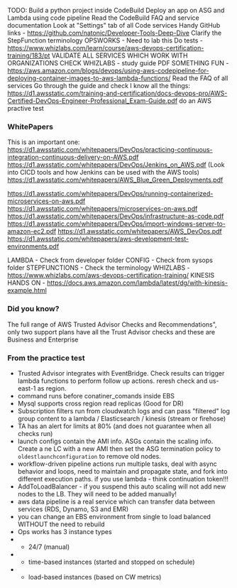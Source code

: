 TODO:
Build a python project inside CodeBuild
Deploy an app on ASG and Lambda using code pipeline
Read the CodeBuild FAQ and service documentation
Look at "Settings" tab of all Code services
Handy GitHub links - https://github.com/natonic/Developer-Tools-Deep-Dive
Clarify the StepFunction terminology
OPSWORKS - Need to lab this
Do tests - https://www.whizlabs.com/learn/course/aws-devops-certification-training/183/pt
VALIDATE ALL SERVICES WHICH WORK WITH ORGANIZATIONS
CHECK WHIZLABS -  study guide PDF
SOMETHING FUN - https://aws.amazon.com/blogs/devops/using-aws-codepipeline-for-deploying-container-images-to-aws-lambda-functions/
Read the FAQ of all services
Go through the guide and check I know all the things: https://d1.awsstatic.com/training-and-certification/docs-devops-pro/AWS-Certified-DevOps-Engineer-Professional_Exam-Guide.pdf
do an AWS practive test

### WhitePapers ###
This is an important one:
https://d1.awsstatic.com/whitepapers/DevOps/practicing-continuous-integration-continuous-delivery-on-AWS.pdf
https://d1.awsstatic.com/whitepapers/DevOps/Jenkins_on_AWS.pdf
(Look into CICD tools and how Jenkins can be used with the AWS tools)
https://d1.awsstatic.com/whitepapers/AWS_Blue_Green_Deployments.pdf

https://d1.awsstatic.com/whitepapers/DevOps/running-containerized-microservices-on-aws.pdf
https://d1.awsstatic.com/whitepapers/microservices-on-aws.pdf
https://d1.awsstatic.com/whitepapers/DevOps/infrastructure-as-code.pdf
https://d1.awsstatic.com/whitepapers/DevOps/import-windows-server-to-amazon-ec2.pdf
https://d1.awsstatic.com/whitepapers/AWS_DevOps.pdf
https://d1.awsstatic.com/whitepapers/aws-development-test-environments.pdf

LAMBDA - Check from developer folder
CONFIG - Check from sysops folder
STEPFUNCTIONS - Check the terminology
WHIZLABS - https://www.whizlabs.com/aws-devops-certification-training/
KINESIS HANDS ON - https://docs.aws.amazon.com/lambda/latest/dg/with-kinesis-example.html


### Did you know? ###
The full range of AWS Trusted Advisor Checks and Recommendations", only two support plans have all the Trust Advisor checks and these are Business and Enterprise

### From the practice test ###
- Trusted Advisor integrates with EventBridge. Check results can trigger lambda functions to perform follow up actions. reresh check and us-east-1 as region.
- command runs before conatiner_comands inside EBS
- Mysql supports cross region read replicas (Good for DR)
- Subscription filters run from cloudwatch logs and can pass "filtered" log group content to a lambda / Elasticsearch / kinesis (stream or firehose)
- TA has an alert for limits at 80% (and does not guarantee when all checks run)
- launch configs contain the AMI info. ASGs contain the scaling info. Create a ne LC with a new AMI then set the ASG termination policy to ```oldestlaunchconfiguration``` to remove old nodes.
- workflow-driven pipeline actions run multiple tasks, deal with async behavior and loops, need to maintain and propagate state, and fork into different execution paths. if you use lambda - think continuation token!!!
- AddToLoadBalancer - if you suspend this auto scaling will not add new nodes to the LB. They will need to be added manually!
- aws data pipeline is a real service which can transfer data between services (RDS, Dynamo, S3 and EMR)
- you can change an EBS environment from single to load balanced WITHOUT the need to rebuild
- Ops works has 3 instance types 
- - 24/7 (manual)
- - time-based instances (started and stopped on schedule)
- - load-based instances (based on CW metrics)